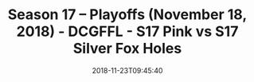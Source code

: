 ---
title: Season 17 – Playoffs (November 18, 2018) - DCGFFL - S17 Pink vs S17 Silver
  Fox Holes
teams-score:
- team: _teams/s17-pink.md
  score:
- team: _teams/s17-silver.md
  score: 28
mvp: J. Reinders (Pink), W. Jackson (Silver)
game-ball: J. Jackson (Pink), M. Davis (Silver)
season: 17
week:
date: '2018-11-23T09:45:40'
pageid: season-17-playoffs-november-18-2018-6699-vs-6706
---